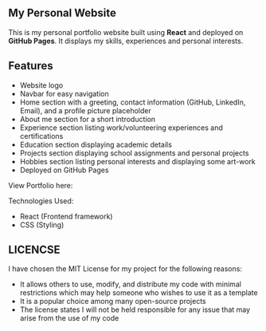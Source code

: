 ## My Personal Website

This is my personal portfolio website built using **React** and deployed on **GitHub Pages**. It displays my skills, experiences and personal interests. 

## Features
- Website logo
- Navbar for easy navigation
- Home section with a greeting, contact information (GitHub, LinkedIn, Email), and a profile picture placeholder
- About me section for a short introduction
- Experience section listing work/volunteering experiences and certifications
- Education section displaying academic details
- Projects section displaying school assignments and personal projects
- Hobbies section listing personal interests and displaying some art-work
- Deployed on GitHub Pages

View Portfolio here: 

Technologies Used:
- React (Frontend framework)
- CSS (Styling)

## LICENCSE
I have chosen the MIT License for my project for the following reasons:
- It allows others to use, modify, and distribute my code with minimal restrictions which may help someone who wishes to use it as a template
- It is a popular choice among many open-source projects
- The license states I will not be held responsible for any issue that may arise from the use of my code
